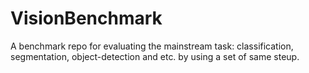 # VisionBenchmark
A benchmark repo for evaluating the mainstream task: classification, segmentation, object-detection and etc. by using a set of same steup.
